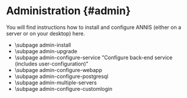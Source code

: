 Administration {#admin}
==============

You will find instructions how to install and configure ANNIS (either on a server or on your desktop) here.


- \subpage admin-install
- \subpage admin-upgrade
- \subpage admin-configure-service "Configure back-end service (includes user-configuration)"
- \subpage admin-configure-webapp
- \subpage admin-configure-postgresql
- \subpage admin-multiple-servers
- \subpage admin-configure-customlogin
